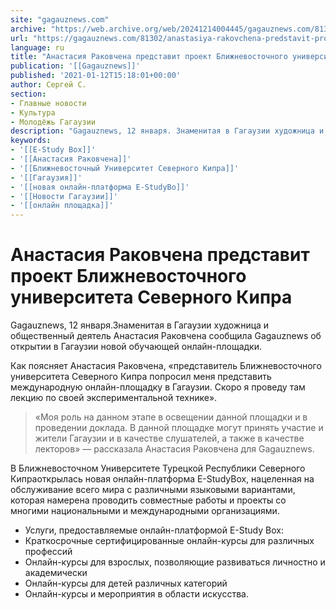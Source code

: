 ```yaml
---
site: "gagauznews.com"
archive: "https://web.archive.org/web/20241214004445/gagauznews.com/81302/anastasiya-rakovchena-predstavit-proekt-blizhnevostochnogo-universiteta-severnogo-kipra.html"
url: "https://gagauznews.com/81302/anastasiya-rakovchena-predstavit-proekt-blizhnevostochnogo-universiteta-severnogo-kipra.html"
language: ru
title: "Анастасия Раковчена представит проект Ближневосточного университета Северного Кипра"
publication: '[[Gagauznews]]'
published: '2021-01-12T15:18:01+00:00'
author: Сергей С.
section:
- Главные новости
- Культура
- Молодёжь Гагаузии
description: "Gagauznews, 12 января. Знаменитая в Гагаузии художница и общественный деятель Анастасия Раковчена сообщила Gagauznews об открытии в Гагаузии новой обучающей онлайн-площадки. Как поясняет Анастасия Раковчена, «представитель Ближневосточного университета Северного Кипра попросил меня представить международную онлайн-площадку в Гагаузии. Скоро я проведу там лекцию по своей экспериментальной технике». «Моя роль на данном этапе в освещении данной площадки и в проведении доклада. В данной площадке могут принять участие и жители Гагаузии и в качестве слушателей, а также в качестве лекторов» — рассказала Анастасия Раковчена для Gagauznews. В Ближневосточном Университете Турецкой Республики Северного Кипра открылась новая онлайн-платформа E-StudyBox, нацеленная на обслуживание всего мира с […]"
keywords:
- '[[E-Study Box]]'
- '[[Анастасия Раковчена]]'
- '[[Ближневосточный Университет Северного Кипра]]'
- '[[Гагаузия]]'
- '[[новая онлайн-платформа E-StudyBo]]'
- '[[Новости Гагаузии]]'
- '[[онлайн площадка]]'
---
```


# Анастасия Раковчена представит проект Ближневосточного университета Северного Кипра

Gagauznews, 12 января.Знаменитая в Гагаузии художница и общественный деятель Анастасия Раковчена сообщила Gagauznews об открытии в Гагаузии новой обучающей онлайн-площадки.

Как поясняет Анастасия Раковчена, «представитель Ближневосточного университета Северного Кипра попросил меня представить международную онлайн-площадку в Гагаузии. Скоро я проведу там лекцию по своей экспериментальной технике».

> «Моя роль на данном этапе в освещении данной площадки и в проведении доклада. В данной площадке могут принять участие и жители Гагаузии и в качестве слушателей, а также в качестве лекторов» — рассказала Анастасия Раковчена для Gagauznews.

В Ближневосточном Университете Турецкой Республики Северного Кипраоткрылась новая онлайн-платформа E-StudyBox, нацеленная на обслуживание всего мира с различными языковыми вариантами, которая намерена проводить совместные работы и проекты со многими национальными и международными организациями.

- Услуги, предоставляемые онлайн-платформой E-Study Box:
- Краткосрочные сертифицированные онлайн-курсы для различных профессий
- Онлайн-курсы для взрослых, позволяющие развиваться личностно и академически
- Онлайн-курсы для детей различных категорий
- Онлайн-курсы и мероприятия в области искусства.